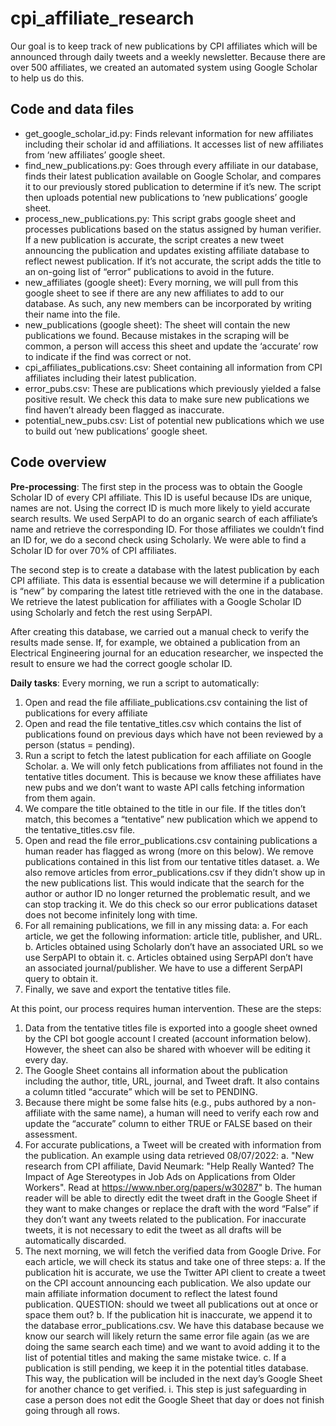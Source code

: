 # cpi_affiliate_research
Our goal is to keep track of new publications by CPI affiliates which will be announced through daily tweets and a weekly newsletter. Because there are over 500 affiliates, we created an automated system using Google Scholar to help us do this.

## Code and data files

* get_google_scholar_id.py: Finds relevant information for new affiliates including their scholar id and affiliations. It accesses list of new affiliates from ‘new affiliates’ google sheet.
* find_new_publications.py: Goes through every affiliate in our database, finds their latest publication available on Google Scholar, and compares it to our previously stored publication to determine if it’s new. The script then uploads potential new publications to ‘new publications’ google sheet.
* process_new_publications.py: This script grabs google sheet and processes publications based on the status assigned by human verifier. If a new publication is accurate, the script creates a new tweet announcing the publication and updates existing affiliate database to reflect newest publication. If it’s not accurate, the script adds the title to an on-going list of “error” publications to avoid in the future.
* new_affiliates (google sheet): Every morning, we will pull from this google sheet to see if there are any new affiliates to add to our database. As such, any new members can be incorporated by writing their name into the file.
* new_publications (google sheet): The sheet will contain the new publications we found. Because mistakes in the scraping will be common, a person will access this sheet and update the ‘accurate’ row to indicate if the find was correct or not.
* cpi_affiliates_publications.csv: Sheet containing all information from CPI affiliates including their latest publication.
* error_pubs.csv: These are publications which previously yielded a false positive result. We check this data to make sure new publications we find haven’t already been flagged as inaccurate.
* potential_new_pubs.csv: List of potential new publications which we use to build out ‘new publications’ google sheet.

## Code overview

**Pre-processing**: The first step in the process was to obtain the Google Scholar ID of every CPI affiliate. This ID is useful because IDs are unique, names are not. Using the correct ID is much more likely to yield accurate search results. We used SerpAPI to do an organic search of each affiliate’s name and retrieve the corresponding ID. For those affiliates we couldn’t find an ID for, we do a second check using Scholarly. We were able to find a Scholar ID for over 70% of CPI affiliates. 

The second step is to create a database with the latest publication by each CPI affiliate. This data is essential because we will determine if a publication is “new” by comparing the latest title retrieved with the one in the database. We retrieve the latest publication for affiliates with a Google Scholar ID using Scholarly and fetch the rest using SerpAPI. 

After creating this database, we carried out a manual check to verify the results made sense. If, for example, we obtained a publication from an Electrical Engineering journal for an education researcher, we inspected the result to ensure we had the correct google scholar ID. 

**Daily tasks**: Every morning, we run a script to automatically:
1.	Open and read the file affiliate_publications.csv containing the list of publications for every affiliate
2.	Open and read the file tentative_titles.csv which contains the list of publications found on previous days which have not been reviewed by a person (status = pending).
3.	Run a script to fetch the latest publication for each affiliate on Google Scholar. 
a.	We will only fetch publications from affiliates not found in the tentative titles document. This is because we know these affiliates have new pubs and we don’t want to waste API calls fetching information from them again.
4.	We compare the title obtained to the title in our file. If the titles don’t match, this becomes a “tentative” new publication which we append to the tentative_titles.csv file.
5.	Open and read the file error_publications.csv containing publications a human reader has flagged as wrong (more on this below). We remove publications contained in this list from our tentative titles dataset.
a.	We also remove articles from error_publications.csv if they didn’t show up in the new publications list. This would indicate that the search for the author or author ID no longer returned the problematic result, and we can stop tracking it. We do this check so our error publications dataset does not become infinitely long with time. 
6.	For all remaining publications, we fill in any missing data:
a.	For each article, we get the following information: article title, publisher, and URL.
b.	Articles obtained using Scholarly don’t have an associated URL so we use SerpAPI to obtain it.
c.	Articles obtained using SerpAPI don’t have an associated journal/publisher. We have to use a different SerpAPI query to obtain it.
7.	Finally, we save and export the tentative titles file.

At this point, our process requires human intervention. These are the steps:
1.	Data from the tentative titles file is exported into a google sheet owned by the CPI bot google account I created (account information below). However, the sheet can also be shared with whoever will be editing it every day.
2.	The Google Sheet contains all information about the publication including the author, title, URL, journal, and Tweet draft. It also contains a column titled “accurate” which will be set to PENDING.
3.	Because there might be some false hits (e.g., pubs authored by a non-affiliate with the same name), a human will need to verify each row and update the “accurate” column to either TRUE or FALSE based on their assessment. 
4.	For accurate publications, a Tweet will be created with information from the publication. An example using data retrieved 08/07/2022:
a.	"New research from CPI affiliate, David Neumark: "Help Really Wanted? The Impact of Age Stereotypes in Job Ads on Applications from Older Workers". Read at https://www.nber.org/papers/w30287"
b.	The human reader will be able to directly edit the tweet draft in the Google Sheet if they want to make changes or replace the draft with the word “False” if they don’t want any tweets related to the publication. For inaccurate tweets, it is not necessary to edit the tweet as all drafts will be automatically discarded.
5.	The next morning, we will fetch the verified data from Google Drive. For each article, we will check its status and take one of three steps:
a.	If the publication hit is accurate, we use the Twitter API client to create a tweet on the CPI account announcing each publication. We also update our main affiliate information document to reflect the latest found publication. QUESTION: should we tweet all publications out at once or space them out?
b.	If the publication hit is inaccurate, we append it to the database error_publications.csv. We have this database because we know our search will likely return the same error file again (as we are doing the same search each time) and we want to avoid adding it to the list of potential titles and making the same mistake twice. 
c.	If a publication is still pending, we keep it in the potential titles database. This way, the publication will be included in the next day’s Google Sheet for another chance to get verified.
i.	This step is just safeguarding in case a person does not edit the Google Sheet that day or does not finish going through all rows. 
